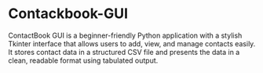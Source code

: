 # Contackbook-GUI
ContactBook GUI is a beginner-friendly Python application with a stylish Tkinter interface that allows users to add, view, and manage contacts easily. It stores contact data in a structured CSV file and presents the data in a clean, readable format using tabulated output.
